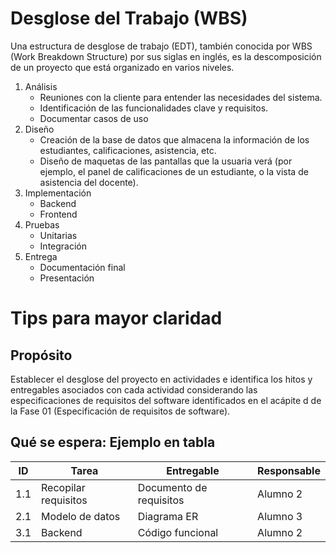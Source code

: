# Desglose del Trabajo (WBS)
Una estructura de desglose de trabajo (EDT), también conocida por WBS (Work Breakdown Structure) por sus siglas en inglés, es la descomposición de un proyecto que está organizado en varios niveles.
1. Análisis
   - Reuniones con la cliente para entender las necesidades del sistema.
   - Identificación de las funcionalidades clave y requisitos.
   - Documentar casos de uso
3. Diseño
   - Creación de la base de datos que almacena la información de los estudiantes, calificaciones,         asistencia, etc.
   - Diseño de maquetas de las pantallas que la usuaria verá (por ejemplo, el panel de                    calificaciones de un estudiante, o la vista de asistencia del docente).
4. Implementación
   - Backend
   - Frontend
5. Pruebas
   - Unitarias
   - Integración
6. Entrega
   - Documentación final
   - Presentación


# Tips para mayor claridad

## Propósito
Establecer el desglose del proyecto en actividades e identifica los hitos y entregables asociados con cada actividad considerando las especificaciones de requisitos del software identificados en el acápite d de la Fase 01 (Especificación de requisitos de software).

## Qué se espera: Ejemplo en tabla
| ID | Tarea | Entregable | Responsable |
|----|-------|------------|-------------|
| 1.1 | Recopilar requisitos | Documento de requisitos | Alumno 2 |
| 2.1 | Modelo de datos | Diagrama ER | Alumno 3 |
| 3.1 | Backend | Código funcional | Alumno 2 |
